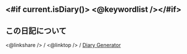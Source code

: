 <#if current.isDiary()>
<@keywordlist /></#if>
----------------------------------------------------------------------------------------------------

## この日記について

<@linkshare /> / <@linktop /> / [Diary Generator](https://github.com/igapyon/igapyonv3)
